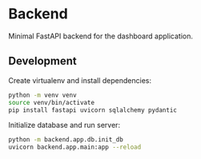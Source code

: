 # Backend

Minimal FastAPI backend for the dashboard application.

## Development

Create virtualenv and install dependencies:

```bash
python -m venv venv
source venv/bin/activate
pip install fastapi uvicorn sqlalchemy pydantic
```

Initialize database and run server:

```bash
python -m backend.app.db.init_db
uvicorn backend.app.main:app --reload
```
